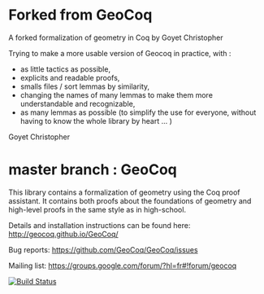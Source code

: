 # Forked from GeoCoq
A forked formalization of geometry in Coq by Goyet Christopher

Trying to make a more usable version of Geocoq in practice, with :
- as little tactics as possible,
- explicits and readable proofs,
- smalls files / sort lemmas by similarity,
- changing the names of many lemmas to make them more understandable and recognizable,
- as many lemmas as possible (to simplify the use for everyone, 
without having to know the whole library by heart ... ) 

Goyet Christopher

# master branch : GeoCoq

This library contains a formalization of geometry using the Coq proof assistant. It contains both proofs about the foundations of geometry and high-level proofs in the same style as in high-school.

Details and installation instructions can be found here:
http://geocoq.github.io/GeoCoq/

Bug reports:
https://github.com/GeoCoq/GeoCoq/issues

Mailing list:
https://groups.google.com/forum/?hl=fr#!forum/geocoq

[![Build Status](https://travis-ci.org/GeoCoq/GeoCoq.svg?branch=master)](https://travis-ci.org/GeoCoq/GeoCoq)
